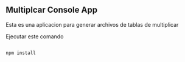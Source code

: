 

## Multiplcar Console App

Esta es una aplicacion para generar archivos de tablas de multiplicar

Ejecutar este comando 

```

npm install
```